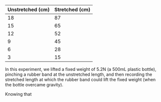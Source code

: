 | Unstretched (cm) | Stretched (cm) |
| :------------ | :------------ |
| 18 | 87 |
| 15 | 65 |
| 12 | 52 |
| 9 | 45 |
| 6 | 28 |
| 3 | 15 |

In this experiment, we lifted a fixed weight of 5.2N (a 500mL plastic bottle), pinching a rubber band at the unstretched length, and then recording the stretched length at which the rubber band could lift the fixed weight (when the bottle overcame gravity).

Knowing that 
